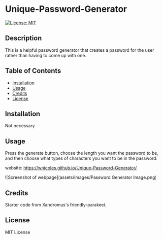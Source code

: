 # Unique-Password-Generator

[![License: MIT](https://img.shields.io/badge/License-MIT-yellow.svg)](https://opensource.org/licenses/MIT)

## Description
This is a helpful password generator that creates a password for the user rather than having to come up with one.

## Table of Contents

- [Installation](#installation)
- [Usage](#usage)
- [Credits](#credits)
- [License](#license)

## Installation

Not necessary

## Usage
Press the generate button, choose the length you want the password to be, and then choose what types of characters you want to be in the password.

website: https://wnicoles.github.io/Unique-Password-Generator/

![Screenshot of webpage](assets/images/Password Generator Image.png)

## Credits

Starter code from Xandromus's friendly-parakeet.

## License
MIT License
